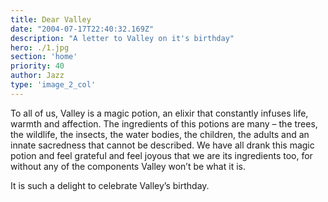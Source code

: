 ```yaml
---
title: Dear Valley
date: "2004-07-17T22:40:32.169Z"
description: "A letter to Valley on it's birthday"
hero: ./1.jpg
section: 'home'
priority: 40
author: Jazz
type: 'image_2_col'
---
```


To all of us, Valley is a magic potion, an elixir that constantly infuses life, warmth and affection. The ingredients of this potions are many – the trees, the wildlife, the insects, the water bodies, the children, the adults and an innate sacredness that cannot be described. We have all drank this magic potion and feel grateful and feel joyous that we are its ingredients too, for without any of the components Valley won’t be what it is. 

It is such a delight to celebrate Valley’s birthday. 